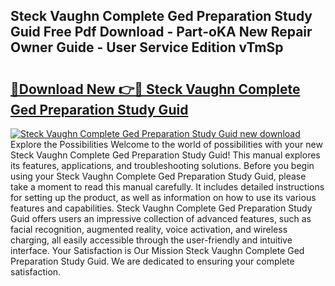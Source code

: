 ## Steck Vaughn Complete Ged Preparation Study Guid Free Pdf Download - Part-oKA New Repair Owner Guide - User Service Edition vTmSp

# <h2><a href="http://bc82696.oget.top/?id=Steck+Vaughn+Complete+Ged+Preparation+Study+Guid">🔗Download New 👉🔴 Steck Vaughn Complete Ged Preparation Study Guid</a></h2>

[![Steck Vaughn Complete Ged Preparation Study Guid new download](https://i.imgur.com/5g1atiW.png)](http://bc82696.oget.top/?id=Steck+Vaughn+Complete+Ged+Preparation+Study+Guid)
Explore the Possibilities Welcome to the world of possibilities with your new Steck Vaughn Complete Ged Preparation Study Guid! This manual explores its features, applications, and troubleshooting solutions. Before you begin using your Steck Vaughn Complete Ged Preparation Study Guid, please take a moment to read this manual carefully. It includes detailed instructions for setting up the product, as well as information on how to use its various features and capabilities. Steck Vaughn Complete Ged Preparation Study Guid offers users an impressive collection of advanced features, such as facial recognition, augmented reality, voice activation, and wireless charging, all easily accessible through the user-friendly and intuitive interface. Your Satisfaction is Our Mission Steck Vaughn Complete Ged Preparation Study Guid. We are dedicated to ensuring your complete satisfaction.
